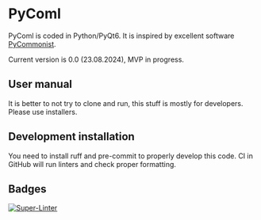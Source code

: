 # PyComl

PyComl is coded in Python/PyQt6. It is inspired by excellent software [PyCommonist](https://github.com/benprieur/PyCommonist).

Current version is 0.0 (23.08.2024), MVP in progress.

## User manual

It is better to not try to clone and run, this stuff is mostly for developers. Please use installers.

## Development installation

You need to install ruff and pre-commit to properly develop this code. CI in GitHub will run linters and check proper formatting.

## Badges

[![Super-Linter](https://github.com/Ansud/PyComl/actions/workflows/superlinter.yml/badge.svg)](https://github.com/marketplace/actions/super-linter)

